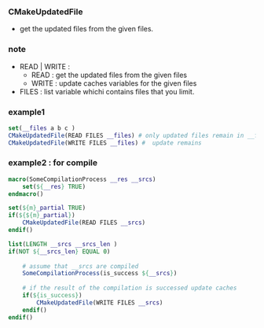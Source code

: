### CMakeUpdatedFile
* get the updated files from the given files.

### note
* READ | WRITE : 
    * READ  :  get the updated files from the given files
    * WRITE :  update caches variables for the given files
* FILES : list variable whichi contains files that you limit. 

### example1
```cmake
set(__files a b c )
CMakeUpdatedFile(READ FILES __files) # only updated files remain in __filse 
CMakeUpdatedFile(WRITE FILES __files) #  update remains
```

### example2 : for compile
```cmake
macro(SomeCompilationProcess __res __srcs)
    set(${__res} TRUE)
endmacro()

set(${m}_partial TRUE)
if(${${m}_partial})
    CMakeUpdatedFile(READ FILES __srcs)
endif()

list(LENGTH __srcs __srcs_len )
if(NOT ${__srcs_len} EQUAL 0)
    
    # assume that __srcs are compiled 
    SomeCompilationProcess(is_success ${__srcs})
    
    # if the result of the compilation is successed update caches
    if(${is_success})
        CMakeUpdatedFile(WRITE FILES __srcs)
    endif()
endif()
```